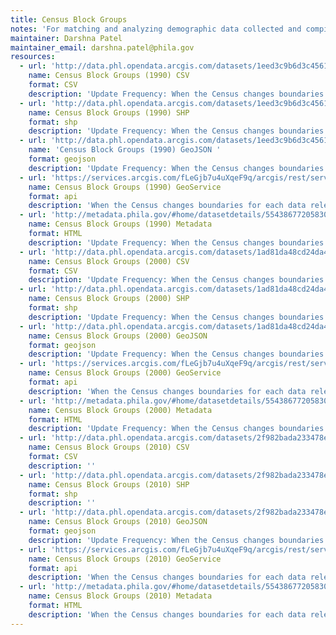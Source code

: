 ```yaml
---
title: Census Block Groups
notes: 'For matching and analyzing demographic data collected and compiled by the U.S. Census Bureau & American Community Survey(ACS) to the geography of Census Block Group boundaries within the City of Philadelphia. These boundaries can change every ten years when the decennial census is conducted. '
maintainer: Darshna Patel
maintainer_email: darshna.patel@phila.gov
resources:
  - url: 'http://data.phl.opendata.arcgis.com/datasets/1eed3c9b6d3c4561aaa62e1fc2dd81c4_0.csv'
    name: Census Block Groups (1990) CSV
    format: CSV
    description: 'Update Frequency: When the Census changes boundaries for each data release, new layers will be added to reflect those boundaries.'
  - url: 'http://data.phl.opendata.arcgis.com/datasets/1eed3c9b6d3c4561aaa62e1fc2dd81c4_0.zip'
    name: Census Block Groups (1990) SHP
    format: shp
    description: 'Update Frequency: When the Census changes boundaries for each data release, new layers will be added to reflect those boundaries.'
  - url: 'http://data.phl.opendata.arcgis.com/datasets/1eed3c9b6d3c4561aaa62e1fc2dd81c4_0.geojson'
    name: 'Census Block Groups (1990) GeoJSON '
    format: geojson
    description: 'Update Frequency: When the Census changes boundaries for each data release, new layers will be added to reflect those boundaries.'
  - url: 'https://services.arcgis.com/fLeGjb7u4uXqeF9q/arcgis/rest/services/Census_Block_Groups_1990/FeatureServer/0/query?outFields=*&where=1%3D1'
    name: Census Block Groups (1990) GeoService
    format: api
    description: 'When the Census changes boundaries for each data release, new layers will be added to reflect those boundaries.'
  - url: 'http://metadata.phila.gov/#home/datasetdetails/5543867720583086178c4f46/representationdetails/557ae8b44d72efc5445ab091/'
    name: Census Block Groups (1990) Metadata
    format: HTML
    description: 'Update Frequency: When the Census changes boundaries for each data release, new layers will be added to reflect those boundaries.'
  - url: 'http://data.phl.opendata.arcgis.com/datasets/1ad81da48cd24da492efc42952b4cbea_0.csv'
    name: Census Block Groups (2000) CSV
    format: CSV
    description: 'Update Frequency: When the Census changes boundaries for each data release, new layers will be added to reflect those boundaries.'
  - url: 'http://data.phl.opendata.arcgis.com/datasets/1ad81da48cd24da492efc42952b4cbea_0.zip'
    name: Census Block Groups (2000) SHP
    format: shp
    description: 'Update Frequency: When the Census changes boundaries for each data release, new layers will be added to reflect those boundaries.'
  - url: 'http://data.phl.opendata.arcgis.com/datasets/1ad81da48cd24da492efc42952b4cbea_0.geojson'
    name: Census Block Groups (2000) GeoJSON
    format: geojson
    description: 'Update Frequency: When the Census changes boundaries for each data release, new layers will be added to reflect those boundaries.'
  - url: 'https://services.arcgis.com/fLeGjb7u4uXqeF9q/arcgis/rest/services/Census_Block_Groups_2000/FeatureServer/0/query?outFields=*&where=1%3D1'
    name: Census Block Groups (2000) GeoService
    format: api
    description: 'When the Census changes boundaries for each data release, new layers will be added to reflect those boundaries.'
  - url: 'http://metadata.phila.gov/#home/datasetdetails/5543867720583086178c4f46/representationdetails/557ae8ce97f2dbd87e7cc271/'
    name: Census Block Groups (2000) Metadata
    format: HTML
    description: 'Update Frequency: When the Census changes boundaries for each data release, new layers will be added to reflect those boundaries.'
  - url: 'http://data.phl.opendata.arcgis.com/datasets/2f982bada233478ea0100528227febce_0.csv'
    name: Census Block Groups (2010) CSV
    format: CSV
    description: ''
  - url: 'http://data.phl.opendata.arcgis.com/datasets/2f982bada233478ea0100528227febce_0.zip'
    name: Census Block Groups (2010) SHP
    format: shp
    description: ''
  - url: 'http://data.phl.opendata.arcgis.com/datasets/2f982bada233478ea0100528227febce_0.geojson'
    name: Census Block Groups (2010) GeoJSON
    format: geojson
    description: 'Update Frequency: When the Census changes boundaries for each data release, new layers will be added to reflect those boundaries.'
  - url: 'https://services.arcgis.com/fLeGjb7u4uXqeF9q/arcgis/rest/services/Census_Block_Groups_2010/FeatureServer/0/query?outFields=*&where=1%3D1'
    name: Census Block Groups (2010) GeoService
    format: api
    description: 'When the Census changes boundaries for each data release, new layers will be added to reflect those boundaries.'
  - url: 'http://metadata.phila.gov/#home/datasetdetails/5543867720583086178c4f46/representationdetails/55438ac99b989a05172d0d79/'
    name: Census Block Groups (2010) Metadata
    format: HTML
    description: 'When the Census changes boundaries for each data release, new layers will be added to reflect those boundaries.'
---
```

